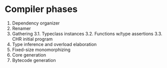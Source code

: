 # Compiler phases

1. Dependency organizer
2. Renamer
3. Gathering
    3.1. Typeclass instances
    3.2. Functions w/type assertions
    3.3. CHR initial program
4. Type inference and overload elaboration
5. Fixed-size monomorphizing
6. Core generation
7. Bytecode generation